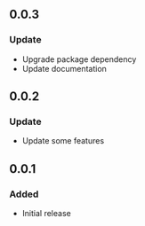 ## 0.0.3

### Update
- Upgrade package dependency
- Update documentation

## 0.0.2

### Update
- Update some features

## 0.0.1

### Added
- Initial release
